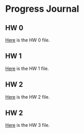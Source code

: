 # Progress Journal

## HW 0

[Here](files/IE360_Spring21_Homework0.html) is the HW 0 file.


## HW 1

[Here](files/HW1/TolgahanIskender-HW1.html) is the HW 1 file.

## HW 2

[Here](files/HW2/TolgahanIskender-HW2.html) is the HW 2 file.

## HW 2

[Here](files/HW3/IE360-HW3-TolgahanIskender.html) is the HW 3 file.
